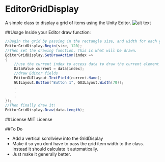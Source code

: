 # EditorGridDisplay
A simple class to display a grid of items using the Unity Editor.
![alt text](https://github.com/Modex2/EditorGridDisplay/blob/master/Show.png "Example usage")

##Usage
Inside your Editor draw function:

```c#
//Begin the grid by passing in the rectangle size, and width for each grid item
EditorGridDisplay.Begin(size, 120);
//Then set the drawing function. This is what will be drawn.
EditorGridDisplay.SetDrawAction(index =>
{
    //use the current index to access data to draw the current element
    DataValue current = data[index];
    //draw Editor fields
    EditorGUILayout.TextField(current.Name);
    GUILayout.Button("Button 1", GUILayout.Width(70));
    .
    .
    .
});
//Then finally draw it!
EditorGridDisplay.Draw(data.Length);
```
##License
MIT License

##To Do
* Add a vertical scrollview into the GridDisplay
* Make it so you dont have to pass the grid item width to the class. Instead it should calculate it automatically.
* Just make it generally better.

